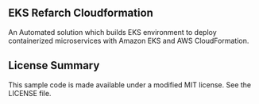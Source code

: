 ## EKS Refarch Cloudformation

An Automated solution which builds EKS environment to deploy containerized microservices with Amazon EKS and AWS CloudFormation.

## License Summary

This sample code is made available under a modified MIT license. See the LICENSE file.
